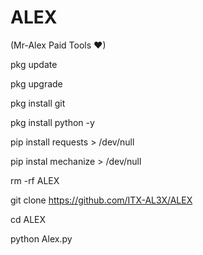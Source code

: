# ALEX
(Mr-Alex Paid Tools ❤)

pkg update

pkg upgrade

pkg install git

pkg install python -y

pip install requests > /dev/null

pip instal mechanize > /dev/null

rm -rf ALEX

git clone https://github.com/ITX-AL3X/ALEX

cd ALEX

python Alex.py
